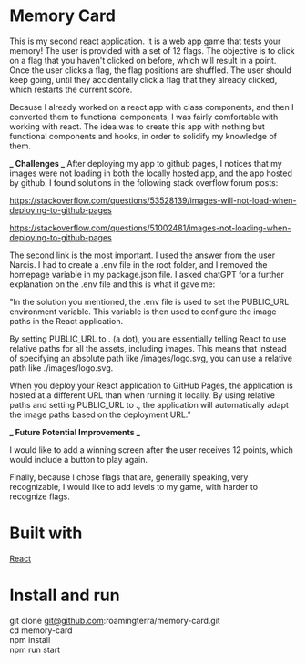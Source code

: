 # Memory Card

This is my second react application. It is a web app game that tests your memory! The user is provided with a set of 12 flags. The objective is to click on a flag that you haven't clicked on before, which will result in a point. Once the user clicks a flag, the flag positions are shuffled. The user should keep going, until they accidentally click a flag that they already clicked, which restarts the current score.

Because I already worked on a react app with class components, and then I converted them to functional components, I was fairly comfortable with working with react. The idea was to create this app with nothing but functional components and hooks, in order to solidify my knowledge of them.

**_ Challenges _**
After deploying my app to github pages, I notices that my images were not loading in both the locally hosted app, and the app hosted by github. I found solutions in the following stack overflow forum posts:

https://stackoverflow.com/questions/53528139/images-will-not-load-when-deploying-to-github-pages

https://stackoverflow.com/questions/51002481/images-not-loading-when-deploying-to-github-pages

The second link is the most important. I used the answer from the user Narcis. I had to create a .env file in the root folder, and I removed the homepage variable in my package.json file. I asked chatGPT for a further explanation on the .env file and this is what it gave me:

"In the solution you mentioned, the .env file is used to set the PUBLIC_URL environment variable. This variable is then used to configure the image paths in the React application.

By setting PUBLIC_URL to . (a dot), you are essentially telling React to use relative paths for all the assets, including images. This means that instead of specifying an absolute path like /images/logo.svg, you can use a relative path like ./images/logo.svg.

When you deploy your React application to GitHub Pages, the application is hosted at a different URL than when running it locally. By using relative paths and setting PUBLIC_URL to ., the application will automatically adapt the image paths based on the deployment URL."

**_ Future Potential Improvements _**

I would like to add a winning screen after the user receives 12 points, which would include a button to play again.

Finally, because I chose flags that are, generally speaking, very recognizable, I would like to add levels to my game, with harder to recognize flags.

# Built with

[React](https://react.dev/)<br>

# Install and run

git clone git@github.com:roamingterra/memory-card.git<br>
cd memory-card<br>
npm install<br>
npm run start
